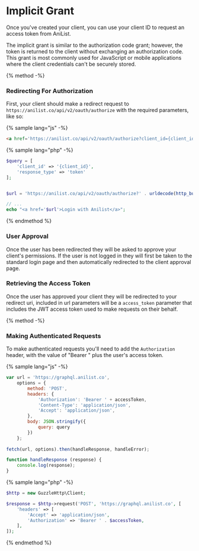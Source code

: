 # Implicit Grant

Once you've created your client, you can use your client ID to request an access token from AniList.

The implicit grant is similar to the authorization code grant; however, the token is returned to the client without exchanging an authorization code. This grant is most commonly used for JavaScript or mobile applications where the client credentials can't be securely stored.

{% method -%}
### Redirecting For Authorization

First, your client should make a redirect request to `https://anilist.co/api/v2/oauth/authorize` with the required parameters, like so:

{% sample lang="js" -%}
```html
<a href='https://anilist.co/api/v2/oauth/authorize?client_id={client_id}&response_type=token'>Login with AniList</a>
```

{% sample lang="php" -%}
```php
$query = [
    'client_id' => '{client_id}',
    'response_type' => 'token'    
];


$url = 'https://anilist.co/api/v2/oauth/authorize?' . urldecode(http_build_query($query));

// ...
echo "<a href='$url'>Login with Anilist</a>";
```

{% endmethod %}

### User Approval
Once the user has been redirected they will be asked to approve your client's permissions. 
If the user is not logged in they will first be taken to the standard login page and then automatically redirected to the client approval page.

### Retrieving the Access Token
Once the user has approved your client they will be redirected to your redirect uri, included in url parameters will be a `access_token` parameter that includes the JWT access token used to make requests on their behalf. 

{% method -%}
### Making Authenticated Requests

To make authenticated requests you'll need to add the `Authorization` header, with the value of "Bearer " plus the user's access token.


{% sample lang="js" -%}
```js
var url = 'https://graphql.anilist.co',
    options = {
        method: 'POST',
        headers: {
            'Authorization': 'Bearer ' + accessToken,
            'Content-Type': 'application/json',
            'Accept': 'application/json',
        },
        body: JSON.stringify({
            query: query
        })
    };
    
fetch(url, options).then(handleResponse, handleError);

function handleResponse (response) {
	console.log(response);
}
```

{% sample lang="php" -%}
```php
$http = new GuzzleHttp\Client;

$response = $http->request('POST', 'https://graphql.anilist.co', [
    'headers' => [
        'Accept' => 'application/json',
        'Authorization' => 'Bearer ' . $accessToken,
    ],
]);
```

{% endmethod %}

